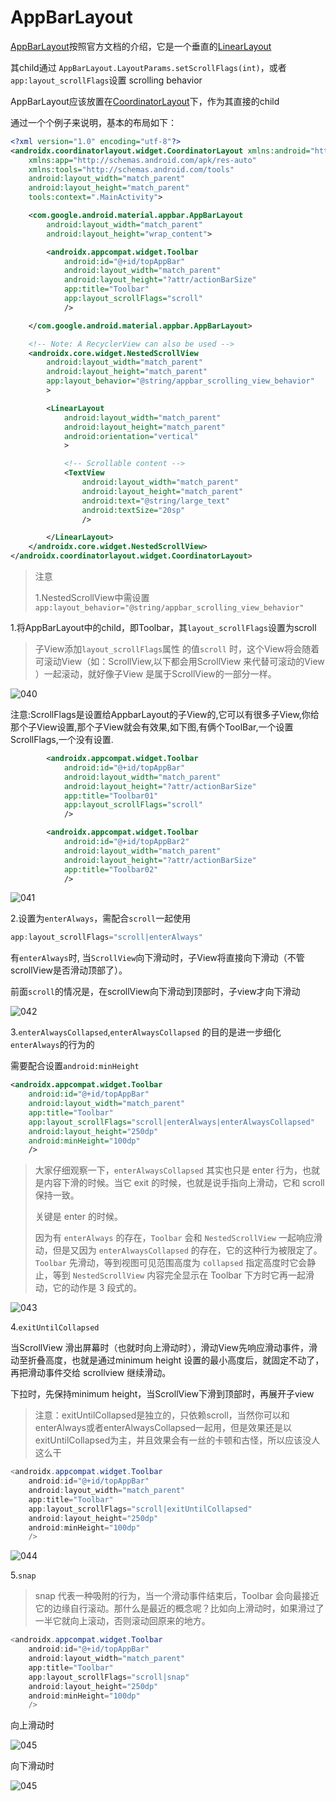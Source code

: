 # AppBarLayout

[AppBarLayout](https://developer.android.com/reference/com/google/android/material/appbar/AppBarLayout)按照官方文档的介绍，它是一个垂直的[LinearLayout](https://developer.android.com/reference/android/widget/LinearLayout)

其child通过 `AppBarLayout.LayoutParams.setScrollFlags(int)`，或者`app:layout_scrollFlags`设置 scrolling behavior 

AppBarLayout应该放置在[CoordinatorLayout](https://developer.android.com/reference/androidx/coordinatorlayout/widget/CoordinatorLayout)下，作为其直接的child

通过一个个例子来说明，基本的布局如下：

```xml
<?xml version="1.0" encoding="utf-8"?>
<androidx.coordinatorlayout.widget.CoordinatorLayout xmlns:android="http://schemas.android.com/apk/res/android"
    xmlns:app="http://schemas.android.com/apk/res-auto"
    xmlns:tools="http://schemas.android.com/tools"
    android:layout_width="match_parent"
    android:layout_height="match_parent"
    tools:context=".MainActivity">

    <com.google.android.material.appbar.AppBarLayout
        android:layout_width="match_parent"
        android:layout_height="wrap_content">

        <androidx.appcompat.widget.Toolbar
            android:id="@+id/topAppBar"
            android:layout_width="match_parent"
            android:layout_height="?attr/actionBarSize"
            app:title="Toolbar"
            app:layout_scrollFlags="scroll"
            />

    </com.google.android.material.appbar.AppBarLayout>

    <!-- Note: A RecyclerView can also be used -->
    <androidx.core.widget.NestedScrollView
        android:layout_width="match_parent"
        android:layout_height="match_parent"
        app:layout_behavior="@string/appbar_scrolling_view_behavior"
        >

        <LinearLayout
            android:layout_width="match_parent"
            android:layout_height="match_parent"
            android:orientation="vertical"
            >

            <!-- Scrollable content -->
            <TextView
                android:layout_width="match_parent"
                android:layout_height="match_parent"
                android:text="@string/large_text"
                android:textSize="20sp"
                />

        </LinearLayout>
    </androidx.core.widget.NestedScrollView>
</androidx.coordinatorlayout.widget.CoordinatorLayout>
```

> 注意
>
> 1.NestedScrollView中需设置`app:layout_behavior="@string/appbar_scrolling_view_behavior"`



1.将AppBarLayout中的child，即Toolbar，其`layout_scrollFlags`设置为scroll

> 子View添加`layout_scrollFlags`属性 的值`scroll` 时，这个View将会随着可滚动View（如：ScrollView,以下都会用ScrollView 来代替可滚动的View ）一起滚动，就好像子View 是属于ScrollView的一部分一样。

![040](https://github.com/winfredzen/Android-Basic/blob/master/UI/images/040.gif)



注意:ScrollFlags是设置给AppbarLayout的子View的,它可以有很多子View,你给那个子View设置,那个子View就会有效果,如下图,有俩个ToolBar,一个设置ScrollFlags,一个没有设置.

```xml
        <androidx.appcompat.widget.Toolbar
            android:id="@+id/topAppBar"
            android:layout_width="match_parent"
            android:layout_height="?attr/actionBarSize"
            app:title="Toolbar01"
            app:layout_scrollFlags="scroll"
            />

        <androidx.appcompat.widget.Toolbar
            android:id="@+id/topAppBar2"
            android:layout_width="match_parent"
            android:layout_height="?attr/actionBarSize"
            app:title="Toolbar02"
            />
```

![041](https://github.com/winfredzen/Android-Basic/blob/master/UI/images/041.gif)



2.设置为`enterAlways`，需配合`scroll`一起使用

```java
app:layout_scrollFlags="scroll|enterAlways"
```

有`enterAlways`时, 当`ScrollView`向下滑动时，子View将直接向下滑动（不管scrollView是否滑动顶部了）。

前面`scroll`的情况是，在scrollView向下滑动到顶部时，子view才向下滑动

![042](https://github.com/winfredzen/Android-Basic/blob/master/UI/images/042.gif)



3.`enterAlwaysCollapsed`,`enterAlwaysCollapsed` 的目的是进一步细化`enterAlways`的行为的

需要配合设置`android:minHeight`

```xml
<androidx.appcompat.widget.Toolbar
    android:id="@+id/topAppBar"
    android:layout_width="match_parent"
    app:title="Toolbar"
    app:layout_scrollFlags="scroll|enterAlways|enterAlwaysCollapsed"
    android:layout_height="250dp"
    android:minHeight="100dp"
    />
```

> 大家仔细观察一下，`enterAlwaysCollapsed` 其实也只是 enter 行为，也就是内容下滑的时候。当它 exit 的时候，也就是说手指向上滑动，它和 scroll 保持一致。
>
> 关键是 enter 的时候。
>
> 因为有 `enterAlways` 的存在，`Toolbar` 会和 `NestedScrollView` 一起响应滑动，但是又因为 `enterAlwaysCollapsed` 的存在，它的这种行为被限定了。`Toolbar` 先滑动，等到视图可见范围高度为 `collapsed` 指定高度时它会静止，等到 `NestedScrollView` 内容完全显示在 Toolbar 下方时它再一起滑动，它的动作是 3 段式的。

![043](https://github.com/winfredzen/Android-Basic/blob/master/UI/images/043.gif)



4.`exitUntilCollapsed`

当ScrollView 滑出屏幕时（也就时向上滑动时），滑动View先响应滑动事件，滑动至折叠高度，也就是通过minimum height 设置的最小高度后，就固定不动了，再把滑动事件交给 scrollview 继续滑动。

下拉时，先保持minimum height，当ScrollView下滑到顶部时，再展开子view

> 注意：exitUntilCollapsed是独立的，只依赖scroll，当然你可以和enterAlways或者enterAlwaysCollapsed一起用，但是效果还是以exitUntilCollapsed为主，并且效果会有一丝的卡顿和古怪，所以应该没人这么干

```java
<androidx.appcompat.widget.Toolbar
    android:id="@+id/topAppBar"
    android:layout_width="match_parent"
    app:title="Toolbar"
    app:layout_scrollFlags="scroll|exitUntilCollapsed"
    android:layout_height="250dp"
    android:minHeight="100dp"
    />
```

![044](https://github.com/winfredzen/Android-Basic/blob/master/UI/images/044.gif)



5.`snap`

>  snap 代表一种吸附的行为，当一个滑动事件结束后，Toolbar 会向最接近它的边缘自行滚动。那什么是最近的概念呢？比如向上滑动时，如果滑过了一半它就向上滚动，否则滚动回原来的地方。

```java
<androidx.appcompat.widget.Toolbar
    android:id="@+id/topAppBar"
    android:layout_width="match_parent"
    app:title="Toolbar"
    app:layout_scrollFlags="scroll|snap"
    android:layout_height="250dp"
    android:minHeight="100dp"
    />
```

向上滑动时

![045](https://github.com/winfredzen/Android-Basic/blob/master/UI/images/045.gif)

向下滑动时

![045](https://github.com/winfredzen/Android-Basic/blob/master/UI/images/045.gif)













































